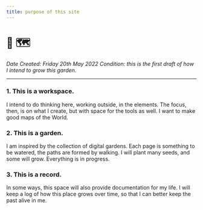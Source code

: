 ```yaml
---
title: purpose of this site
---
```


# 🌱 🗺️
*Date Created: Friday 20th May 2022*
*Condition: this is the first draft of how I intend to grow this garden.*

---


### 1. This is a workspace.
I intend to do thinking here, working outside, in the elements. The focus, then, is on what I create, but with space for the tools as well. I want to make good maps of the World.

### 2. This is a garden.
I am inspired by the collection of digital gardens. Each page is something to be watered, the paths are formed by walking. I will plant many seeds, and some will grow. Everything is in progress.

### 3. This is a record.
In some ways, this space will also provide documentation for my life. I will keep a log of how this place grows over time, so that I can better keep the past alive in me.
